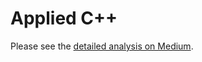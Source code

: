 # Applied C++
Please see the [detailed analysis on Medium](https://medium.com/applied/programming).
